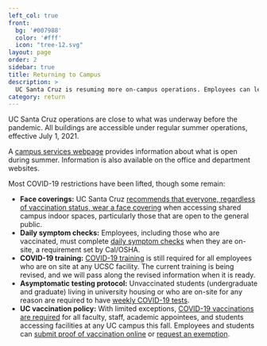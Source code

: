 ```yaml
---
left_col: true
front:
  bg: '#007988'
  color: '#fff'
  icon: "tree-12.svg"
layout: page
order: 2
sidebar: true
title: Returning to Campus
description: >
  UC Santa Cruz is resuming more on-campus operations. Employees can learn more about what is needed to return to UC Santa Cruz sites. 
category: return
---
```


UC Santa Cruz operations are close to what was underway before the pandemic. All buildings are accessible under regular summer operations, effective July 1, 2021.

A [campus services webpage](https://recovery.ucsc.edu/support-for-students/campus-services/) provides information about what is open during summer. Information is also available on the office and department websites.

Most COVID-19 restrictions have been lifted, though some remain:

- **Face coverings:** UC Santa Cruz [recommends that everyone, regardless of vaccination status, wear a face covering](https://news.ucsc.edu/2021/07/revised-mask-reccomendation.html) when accessing shared campus indoor spaces, particularly those that are open to the general public.
- **Daily symptom checks:** Employees, including those who are vaccinated, must complete [daily symptom checks](https://slugstrong.ucsc.edu/returning-to-campus/checking-for-symptoms/) when they are on-site, a requirement set by Cal/OSHA.
- **COVID-19 training:** [COVID-19 training](https://recovery.ucsc.edu/returning-to-campus/get-trained/) is still required for all employees who are on site at any UCSC facility. The current training is being revised, and we will pass along the revised information when it is ready.
- **Asymptomatic testing protocol:** Unvaccinated students (undergraduate and graduate) living in university housing or who are on-site for any reason are required to have [weekly COVID-19 tests](https://healthcenter.ucsc.edu/services/covid19.html).
- **UC vaccination policy:** With limited exceptions, [COVID-19 vaccinations are required](https://news.ucsc.edu/2021/07/systemwide-vaccination-policy.html) for all faculty, staff, academic appointees, and students accessing facilities at any UC campus this fall. Employees and students can [submit proof of vaccination online](https://healthcenter.ucsc.edu/services/covid-19/covid-vaccine.html#requirement) or [request an exemption](https://healthcenter.ucsc.edu/services/covid-19/covid-vaccine.html#exception).
